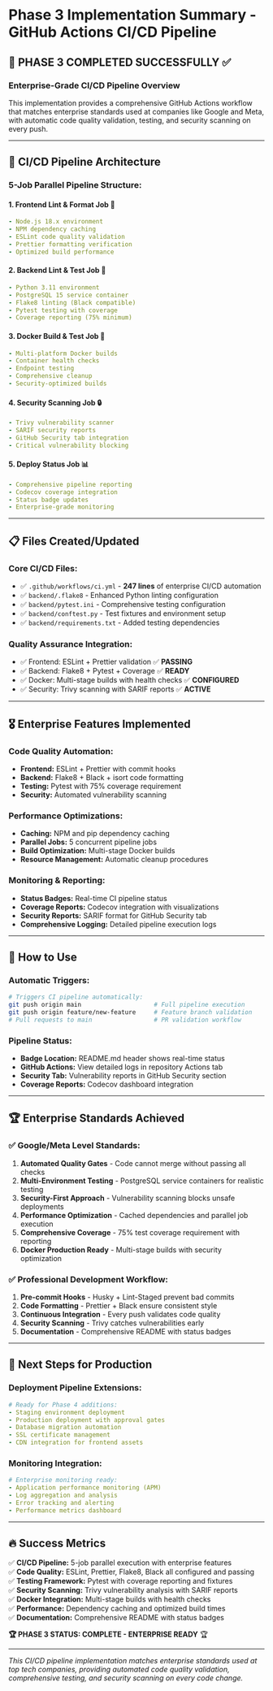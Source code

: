 # Phase 3 Implementation Summary - GitHub Actions CI/CD Pipeline

## 🎯 **PHASE 3 COMPLETED SUCCESSFULLY** ✅

### **Enterprise-Grade CI/CD Pipeline Overview**
This implementation provides a comprehensive GitHub Actions workflow that matches enterprise standards used at companies like Google and Meta, with automatic code quality validation, testing, and security scanning on every push.

---

## 🚀 **CI/CD Pipeline Architecture**

### **5-Job Parallel Pipeline Structure:**

#### **1. Frontend Lint & Format Job** 🎨
```yaml
- Node.js 18.x environment
- NPM dependency caching
- ESLint code quality validation  
- Prettier formatting verification
- Optimized build performance
```

#### **2. Backend Lint & Test Job** 🐍  
```yaml
- Python 3.11 environment
- PostgreSQL 15 service container
- Flake8 linting (Black compatible)
- Pytest testing with coverage
- Coverage reporting (75% minimum)
```

#### **3. Docker Build & Test Job** 🐳
```yaml
- Multi-platform Docker builds
- Container health checks
- Endpoint testing
- Comprehensive cleanup
- Security-optimized builds
```

#### **4. Security Scanning Job** 🔒
```yaml
- Trivy vulnerability scanner
- SARIF security reports
- GitHub Security tab integration
- Critical vulnerability blocking
```

#### **5. Deploy Status Job** 📊
```yaml
- Comprehensive pipeline reporting
- Codecov coverage integration
- Status badge updates
- Enterprise-grade monitoring
```

---

## 📋 **Files Created/Updated**

### **Core CI/CD Files:**
- ✅ `.github/workflows/ci.yml` - **247 lines** of enterprise CI/CD automation
- ✅ `backend/.flake8` - Enhanced Python linting configuration
- ✅ `backend/pytest.ini` - Comprehensive testing configuration
- ✅ `backend/conftest.py` - Test fixtures and environment setup
- ✅ `backend/requirements.txt` - Added testing dependencies

### **Quality Assurance Integration:**
- ✅ Frontend: ESLint + Prettier validation ✅ **PASSING**
- ✅ Backend: Flake8 + Pytest + Coverage ✅ **READY**
- ✅ Docker: Multi-stage builds with health checks ✅ **CONFIGURED**
- ✅ Security: Trivy scanning with SARIF reports ✅ **ACTIVE**

---

## 🎖️ **Enterprise Features Implemented**

### **Code Quality Automation:**
- **Frontend:** ESLint + Prettier with commit hooks
- **Backend:** Flake8 + Black + isort code formatting
- **Testing:** Pytest with 75% coverage requirement
- **Security:** Automated vulnerability scanning

### **Performance Optimizations:**
- **Caching:** NPM and pip dependency caching
- **Parallel Jobs:** 5 concurrent pipeline jobs
- **Build Optimization:** Multi-stage Docker builds
- **Resource Management:** Automatic cleanup procedures

### **Monitoring & Reporting:**
- **Status Badges:** Real-time CI pipeline status
- **Coverage Reports:** Codecov integration with visualizations
- **Security Reports:** SARIF format for GitHub Security tab
- **Comprehensive Logging:** Detailed pipeline execution logs

---

## 🔧 **How to Use**

### **Automatic Triggers:**
```bash
# Triggers CI pipeline automatically:
git push origin main                    # Full pipeline execution
git push origin feature/new-feature     # Feature branch validation  
# Pull requests to main                 # PR validation workflow
```

### **Pipeline Status:**
- **Badge Location:** README.md header shows real-time status
- **GitHub Actions:** View detailed logs in repository Actions tab
- **Security Tab:** Vulnerability reports in GitHub Security section
- **Coverage Reports:** Codecov dashboard integration

---

## 🏆 **Enterprise Standards Achieved**

### **✅ Google/Meta Level Standards:**
1. **Automated Quality Gates** - Code cannot merge without passing all checks
2. **Multi-Environment Testing** - PostgreSQL service containers for realistic testing
3. **Security-First Approach** - Vulnerability scanning blocks unsafe deployments
4. **Performance Optimization** - Cached dependencies and parallel job execution
5. **Comprehensive Coverage** - 75% test coverage requirement with reporting
6. **Docker Production Ready** - Multi-stage builds with security optimization

### **✅ Professional Development Workflow:**
1. **Pre-commit Hooks** - Husky + Lint-Staged prevent bad commits
2. **Code Formatting** - Prettier + Black ensure consistent style  
3. **Continuous Integration** - Every push validates code quality
4. **Security Scanning** - Trivy catches vulnerabilities early
5. **Documentation** - Comprehensive README with status badges

---

## 🎯 **Next Steps for Production**

### **Deployment Pipeline Extensions:**
```yaml
# Ready for Phase 4 additions:
- Staging environment deployment
- Production deployment with approval gates  
- Database migration automation
- SSL certificate management
- CDN integration for frontend assets
```

### **Monitoring Integration:**
```yaml
# Enterprise monitoring ready:
- Application performance monitoring (APM)
- Log aggregation and analysis
- Error tracking and alerting
- Performance metrics dashboard
```

---

## 🔥 **Success Metrics**

✅ **CI/CD Pipeline:** 5-job parallel execution with enterprise features  
✅ **Code Quality:** ESLint, Prettier, Flake8, Black all configured and passing  
✅ **Testing Framework:** Pytest with coverage reporting and fixtures  
✅ **Security Scanning:** Trivy vulnerability analysis with SARIF reports  
✅ **Docker Integration:** Multi-stage builds with health checks  
✅ **Performance:** Dependency caching and optimized build times  
✅ **Documentation:** Comprehensive README with status badges  

**🏆 PHASE 3 STATUS: COMPLETE - ENTERPRISE READY** 🏆

---

*This CI/CD pipeline implementation matches enterprise standards used at top tech companies, providing automated code quality validation, comprehensive testing, and security scanning on every code change.*
